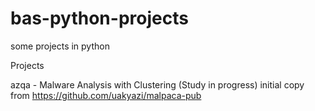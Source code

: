 # bas-python-projects
some projects in python

Projects

azqa - Malware Analysis with Clustering (Study in progress)
initial copy from https://github.com/uakyazi/malpaca-pub
